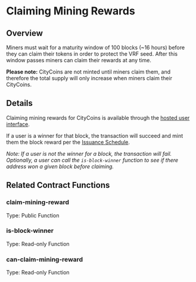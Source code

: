 # Claiming Mining Rewards

## Overview

Miners must wait for a maturity window of 100 blocks \(~16 hours\) before they can claim their tokens in order to protect the VRF seed. After this window passes miners can claim their rewards at any time.  
  
‍**Please note:** CityCoins are not minted until miners claim them, and therefore the total supply will only increase when miners claim their CityCoins.

## Details

Claiming mining rewards for CityCoins is available through the [hosted user interface](https://minemiamicoin.com).

If a user is a winner for that block, the transaction will succeed and mint them the block reward per the [Issuance Schedule](issuance-schedule.md).

_Note: If a user is not the winner for a block, the transaction will fail. Optionally, a user can call the `is-block-winner` function to see if there address won a given block before claiming._

## Related Contract Functions

### claim-mining-reward

Type: Public Function

### is-block-winner

Type: Read-only Function

### can-claim-mining-reward

Type: Read-only Function



